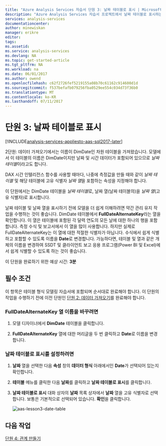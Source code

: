 ```yaml
---
title: "Azure Analysis Services 자습서 단원 3: 날짜 테이블로 표시 | Microsoft Docs"
description: "Azure Analysis Services 자습서 프로젝트에서 날짜 테이블로 표시하는 방법을 설명합니다."
services: analysis-services
documentationcenter: 
author: minewiskan
manager: erikre
editor: 
tags: 
ms.assetid: 
ms.service: analysis-services
ms.devlang: NA
ms.topic: get-started-article
ms.tgt_pltfrm: NA
ms.workload: na
ms.date: 06/01/2017
ms.author: owend
ms.openlocfilehash: c62f2726fef5219155a08b70c61162c914600d1d
ms.sourcegitcommit: f537befafb079256fba0529ee554c034d73f36b0
ms.translationtype: MT
ms.contentlocale: ko-KR
ms.lasthandoff: 07/11/2017
---
```

# <a name="lesson-3-mark-as-date-table"></a>단원 3: 날짜 테이블로 표시

[!INCLUDE[analysis-services-appliesto-aas-sql2017-later](../../../includes/analysis-services-appliesto-aas-sql2017-later.md)]

2단원: 데이터 가져오기에서는 이름이 DimDate인 차원 테이블을 가져왔습니다. 모델에서 이 테이블의 이름은 DimDate이지만 날짜 및 시간 데이터가 포함되어 있으므로 *날짜 테이블*이라고도 합니다.  
  
DAX 시간 인텔리전스 함수를 사용할 때마다, 나중에 측정값을 만들 때와 같이 *날짜 테이블* 및 해당 테이블에 고유 식별자 *날짜 열*을 포함하는 속성을 지정해야 합니다.
  
이 단원에서는 DimDate 테이블을 *날짜 테이블*로, 날짜 열(날짜 테이블의)을 *날짜 열*(고유 식별자)로 표시합니다.  

날짜 테이블 및 날짜 열을 표시하기 전에 모델을 더 쉽게 이해하려면 약간 관리 유지 작업을 수행하는 것이 좋습니다. DimDate 테이블에서 **FullDateAlternateKey**라는 열을 확인합니다. 이 열은 테이블에 포함된 각 달력 연도의 모든 날에 대한 하나의 행을 포함합니다. 측정 수식 및 보고서에서 이 열을 많이 사용합니다. 하지만 실제로 FullDateAlternateKey는 이 열에 대한 적절한 식별자가 아닙니다. 수식에서 쉽게 식별하고 포함할 수 있도록 이름을 **Date**로 변경합니다. 가능하다면, 테이블 및 열과 같은 개체의 이름을 변경하여 SSDT 및 클라이언트 보고 응용 프로그램(Power BI 및 Excel)에서 쉽게 식별할 수 있도록 하는 것이 좋습니다. 
  
이 단원을 완료하기 위한 예상 시간: **3분**  
  
## <a name="prerequisites"></a>필수 조건  
이 항목은 테이블 형식 모델링 자습서에 포함되며 순서대로 완료해야 합니다. 이 단원의 작업을 수행하기 전에 이전 단원인 [단원 2: 데이터 가져오기](../tutorials/aas-lesson-2-get-data.md)를 완료해야 합니다. 

### <a name="to-rename-the-fulldatealternatekey-column"></a>FullDateAlternateKey 열 이름을 바꾸려면

1.  모델 디자이너에서 **DimDate** 테이블을 클릭합니다.

2.  **FullDateAlternateKey** 열에 대한 머리글을 두 번 클릭하고 **Date**로 이름을 변경합니다.

  
### <a name="to-set-mark-as-date-table"></a>날짜 테이블로 표시를 설정하려면  
  
1.  **날짜** 열을 선택한 다음 **속성** 창의 **데이터 형식** 아래에서인 **Date**가 선택되어 있는지 확인합니다.  
  
2.  **테이블** 메뉴를 클릭한 다음 **날짜**를 클릭하고 **날짜 테이블로 표시**를 클릭합니다.  
  
3.  **날짜 테이블로 표시** 대화 상자의 **날짜** 목록 상자에서 **날짜** 열을 고유 식별자로 선택합니다. 보통은 기본적으로 선택되어 있습니다. **확인**을 클릭합니다. 

    ![aas-lesson3-date-table](../tutorials/media/aas-lesson3-date-table.png)
  

## <a name="whats-next"></a>다음 작업
[단원 4: 관계 만들기](../tutorials/aas-lesson-4-create-relationships.md)
  
